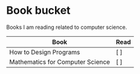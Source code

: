 # Book bucket
Books I am reading related to computer science.

| Book | Read |
|------|------|
| How to Design Programs | [ ] |
| Mathematics for Computer Science | [ ] |